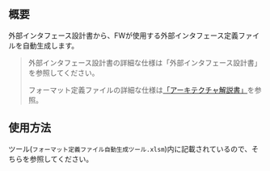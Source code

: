 概要
----
外部インタフェース設計書から、FWが使用する外部インタフェース定義ファイルを自動生成します。

> 外部インタフェース設計書の詳細な仕様は「外部インタフェース設計書」を参照してください。
> 
> フォーマット定義ファイルの詳細な仕様は[「アーキテクチャ解説書」](https://nablarch.github.io/docs/LATEST/doc/application_framework/application_framework/libraries/data_io/data_format/format_definition.html)を参照。

使用方法
----

ツール(`フォーマット定義ファイル自動生成ツール.xlsm`)内に記載されているので、そちらを参照してください。